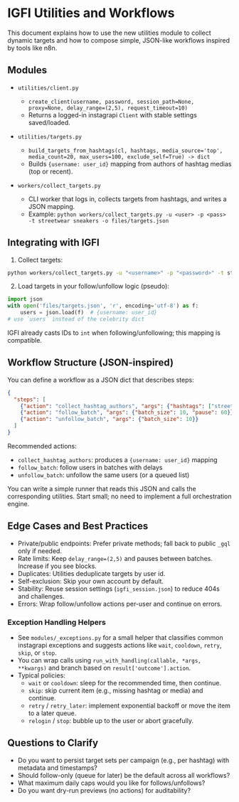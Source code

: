 # IGFI Utilities and Workflows

This document explains how to use the new utilities module to collect dynamic targets and how to compose simple, JSON-like workflows inspired by tools like n8n.

## Modules

- `utilities/client.py`
  - `create_client(username, password, session_path=None, proxy=None, delay_range=(2,5), request_timeout=10)`
  - Returns a logged-in instagrapi `Client` with stable settings saved/loaded.

- `utilities/targets.py`
  - `build_targets_from_hashtags(cl, hashtags, media_source='top', media_count=20, max_users=100, exclude_self=True) -> dict`
  - Builds `{username: user_id}` mapping from authors of hashtag medias (top or recent).

- `workers/collect_targets.py`
  - CLI worker that logs in, collects targets from hashtags, and writes a JSON mapping.
  - Example: `python workers/collect_targets.py -u <user> -p <pass> -t streetwear sneakers -o files/targets.json`

## Integrating with IGFI

1) Collect targets:

```bash
python workers/collect_targets.py -u "<username>" -p "<password>" -t streetwear sneakers -o files/targets.json --source top --media-count 20 --max-users 100
```

2) Load targets in your follow/unfollow logic (pseudo):

```python
import json
with open('files/targets.json', 'r', encoding='utf-8') as f:
    users = json.load(f)  # {username: user_id}
# use `users` instead of the celebrity dict
```

IGFI already casts IDs to `int` when following/unfollowing; this mapping is compatible.

## Workflow Structure (JSON-inspired)

You can define a workflow as a JSON dict that describes steps:

```json
{
  "steps": [
    {"action": "collect_hashtag_authors", "args": {"hashtags": ["streetwear", "sneakers"], "source": "top", "media_count": 20, "max_users": 100}},
    {"action": "follow_batch", "args": {"batch_size": 10, "pause": 60}},
    {"action": "unfollow_batch", "args": {"batch_size": 10}}
  ]
}
```

Recommended actions:

- `collect_hashtag_authors`: produces a `{username: user_id}` mapping
- `follow_batch`: follow users in batches with delays
- `unfollow_batch`: unfollow the same users (or a queued list)

You can write a simple runner that reads this JSON and calls the corresponding utilities. Start small; no need to implement a full orchestration engine.

## Edge Cases and Best Practices

- Private/public endpoints: Prefer private methods; fall back to public `_gql` only if needed.
- Rate limits: Keep `delay_range=(2,5)` and pauses between batches. Increase if you see blocks.
- Duplicates: Utilities deduplicate targets by user id.
- Self-exclusion: Skip your own account by default.
- Stability: Reuse session settings (`igfi_session.json`) to reduce 404s and challenges.
- Errors: Wrap follow/unfollow actions per-user and continue on errors.

### Exception Handling Helpers

- See `modules/_exceptions.py` for a small helper that classifies common instagrapi exceptions and suggests actions like `wait`, `cooldown`, `retry`, `skip`, or `stop`.
- You can wrap calls using `run_with_handling(callable, *args, **kwargs)` and branch based on `result['outcome'].action`.
- Typical policies:
  - `wait` or `cooldown`: sleep for the recommended time, then continue.
  - `skip`: skip current item (e.g., missing hashtag or media) and continue.
  - `retry` / `retry_later`: implement exponential backoff or move the item to a later queue.
  - `relogin` / `stop`: bubble up to the user or abort gracefully.

## Questions to Clarify

- Do you want to persist target sets per campaign (e.g., per hashtag) with metadata and timestamps?
- Should follow-only (queue for later) be the default across all workflows?
- What maximum daily caps would you like for follows/unfollows?
- Do you want dry-run previews (no actions) for auditability?
